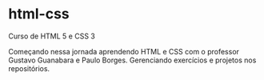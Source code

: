 # html-css
 Curso de HTML 5 e CSS 3

Começando nessa jornada aprendendo HTML e CSS com o professor Gustavo Guanabara e Paulo Borges. Gerenciando exercícios e projetos nos repositórios.